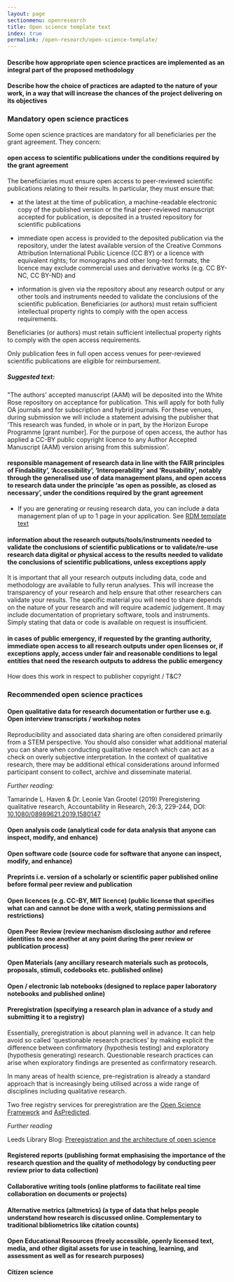 ```yaml
---
layout: page
sectionmenu: openresearch
title: Open science template text
index: true
permalink: /open-research/open-science-template/
---
```


#### Describe how appropriate open science practices are implemented as an integral part of the proposed methodology 
#### Describe how the choice of practices are adapted to the nature of your work, in a way that will increase the chances of the project delivering on its objectives

### Mandatory open science practices 

Some open science practices are mandatory for all beneficiaries per the grant agreement. They concern:

#### open access to scientific publications under the conditions required by the grant agreement

The beneficiaries must ensure open access to peer-reviewed scientific publications relating to their results. In particular, they must ensure that:  

* at the latest at the time of publication, a machine-readable electronic copy of the published version or the final peer-reviewed manuscript accepted for publication, is deposited in a trusted repository for scientific publications  

* immediate open access is provided to the deposited publication via the repository, under the latest available version of the Creative Commons Attribution International Public Licence (CC BY) or a licence with equivalent rights; for monographs and other long-text formats, the licence may exclude commercial uses and derivative works (e.g. CC BY-NC, CC BY-ND) and  

* information is given via the repository about any research output or any other tools and instruments needed to validate the conclusions of the scientific publication. Beneficiaries (or authors) must retain sufficient intellectual property rights to comply with the open access requirements. 

Beneficiaries (or authors) must retain sufficient intellectual property rights to comply with the open access requirements. 

Only publication fees in full open access venues for peer-reviewed scientific publications are eligible for reimbursement. 

##### Suggested text:
"The authors' accepted manuscript (AAM) will be deposited into the White Rose repository on acceptance for publication. This will apply for both fully OA journals and for subscription and hybrid journals. For these venues, during submission we will include a statement advising the publisher that 'This research was funded, in whole or in part, by the Horizon Europe Programme [grant number]. For the purpose of open access, the author has applied a CC-BY public copyright licence to any Author Accepted Manuscript (AAM) version arising from this submission'.


#### responsible management of research data in line with the FAIR principles of Findability’, ‘Accessibility’, ‘Interoperability’ and ‘Reusability’, notably through the generalised use of data management plans, and open access to research data under the principle ‘as open as possible, as closed as necessary’, under the conditions required by the grant agreement

* If you are generating or reusing research data, you can include a data management plan of up to 1 page in your application. See [RDM template text](https://handbook.researchdata.leeds.ac.uk/open-research/rdm-template/)


#### information about the research outputs/tools/instruments needed to validate the conclusions of scientific publications or to validate/re-use research data digital or physical access to the results needed to validate the conclusions of scientific publications, unless exceptions apply

It is important that all your research outputs including data, code and methodology are available to fully rerun analyses. This will increase the transparency of your research and help ensure that other researchers can validate your results. The specific material you will need to share depends on the nature of your research and will require academic judgement. It may include documentation of proprietary software, tools and instruments. Simply stating that data or code is available on request is insufficient.


#### in cases of public emergency, if requested by the granting authority, immediate open access to all research outputs under open licenses or, if exceptions apply, access under fair and reasonable conditions to legal entities that need the research outputs to address the public emergency

How does this work in respect to publisher copyright / T&C?


### Recommended open science practices

#### Open qualitative data for research documentation or further use e.g. Open interview transcripts / workshop notes

Reproducibility and associated data sharing are often considered primarily from a STEM perspective. You should also consider what additional material you can share when conducting qualitative research which can act as a check on overly subjective interpretation. In the context of qualitative research, there may be additional ethical considerations around informed participant consent to collect, archive and disseminate material.

*Further reading:* 

Tamarinde L. Haven & Dr. Leonie Van Grootel (2019) Preregistering qualitative research, Accountability in Research, 26:3, 229-244, DOI: [10.1080/08989621.2019.1580147](https://doi.org/10.1080/08989621.2019.1580147)

#### Open analysis code (analytical code for data analysis that anyone can inspect, modify, and enhance)


#### Open software code (source code for software that anyone can inspect, modify, and enhance)


#### Preprints i.e. version of a scholarly or scientific paper published online before formal peer review and publication


#### Open licences (e.g. CC-BY, MIT licence) (public license that specifies what can and cannot be done with a work, stating permissions and restrictions)


#### Open Peer Review (review mechanism disclosing author and referee identities to one another at any point during the peer review or publication process)


#### Open Materials (any ancillary research materials such as protocols, proposals, stimuli, codebooks etc. published online)


#### Open / electronic lab notebooks (designed to replace paper laboratory notebooks and published online)


#### Preregistration (specifying a research plan in advance of a study and submitting it to a registry)

Essentially, preregistration is about planning well in advance. It can help avoid so called 'questionable research practices' by making explicit the difference between confirmatory (hypothesis testing) and exploratory (hypothesis generating) research. Questionable research practices can arise when exploratory findings are presented as confirmatory research.  

In many areas of health science, pre-registration is already a standard approach that is increasingly being utilised across a wide range of disciplines including qualitative research.

Two free registry services for preregistration are the [Open Science Framework](https://osf.io/prereg/) and [AsPredicted](https://aspredicted.org/).

_Further reading_

Leeds Library Blog: [Preregistration and the architecture of open science](https://leedsunilibrary.wordpress.com/2021/07/30/preregistration-and-the-architecture-of-open-science/)

#### Registered reports (publishing format emphasising the importance of the research question and the quality of methodology by conducting peer review prior to data collection)


#### Collaborative writing tools (online platforms to facilitate real time collaboration on documents or projects)


#### Alternative metrics (altmetrics) (a type of data that helps people understand how research is discussed online. Complementary to traditional bibliometrics like citation counts)


#### Open Educational Resources (freely accessible, openly licensed text, media, and other digital assets for use in teaching, learning, and assessment as well as for research purposes)


#### Citizen science

